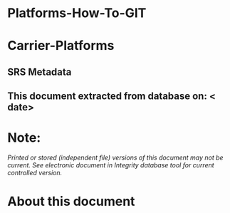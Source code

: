 # **Platforms-How-To-GIT**
# **Carrier-Platforms**
## SRS Metadata
## This document extracted from database on: < date>
   
 # **Note:**
 _Printed or stored (independent file) versions of this document may not be current. See electronic document in Integrity database tool for current controlled version._
# **About this document**
